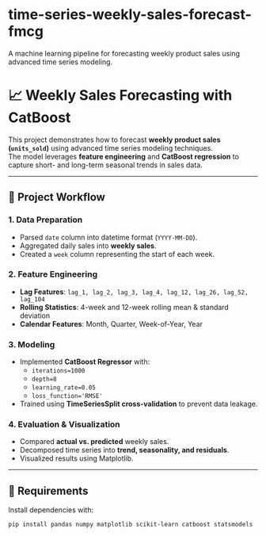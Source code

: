 # time-series-weekly-sales-forecast-fmcg
A machine learning pipeline for forecasting weekly product sales using advanced time series modeling.
# 📈 Weekly Sales Forecasting with CatBoost

This project demonstrates how to forecast **weekly product sales (`units_sold`)** using advanced time series modeling techniques.  
The model leverages **feature engineering** and **CatBoost regression** to capture short- and long-term seasonal trends in sales data.

---

## 🚀 Project Workflow

### 1. Data Preparation
- Parsed `date` column into datetime format (`YYYY-MM-DD`).
- Aggregated daily sales into **weekly sales**.
- Created a `week` column representing the start of each week.

### 2. Feature Engineering
- **Lag Features**: `lag_1, lag_2, lag_3, lag_4, lag_12, lag_26, lag_52, lag_104`
- **Rolling Statistics**: 4-week and 12-week rolling mean & standard deviation
- **Calendar Features**: Month, Quarter, Week-of-Year, Year

### 3. Modeling
- Implemented **CatBoost Regressor** with:
  - `iterations=1000`
  - `depth=8`
  - `learning_rate=0.05`
  - `loss_function='RMSE'`
- Trained using **TimeSeriesSplit cross-validation** to prevent data leakage.

### 4. Evaluation & Visualization
- Compared **actual vs. predicted** weekly sales.
- Decomposed time series into **trend, seasonality, and residuals**.
- Visualized results using Matplotlib.

---


## 🔧 Requirements

Install dependencies with:

```bash
pip install pandas numpy matplotlib scikit-learn catboost statsmodels
